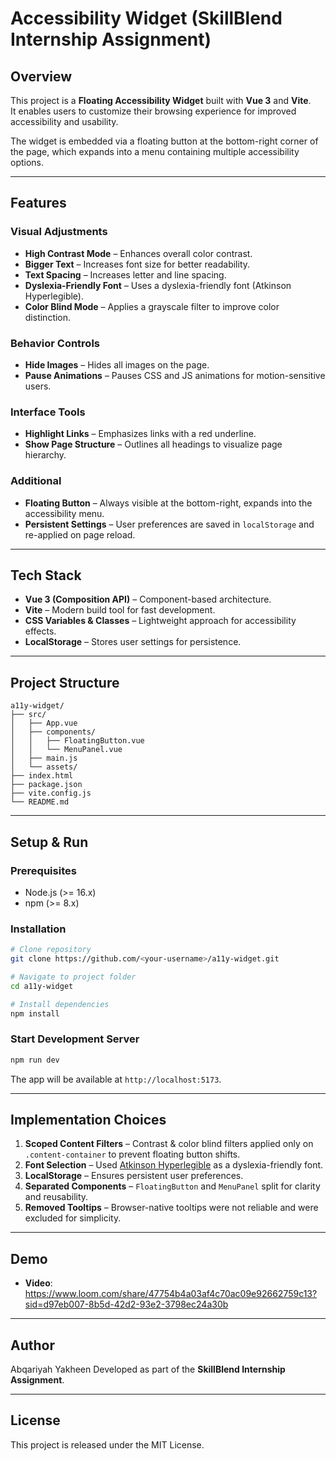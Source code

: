 
# Accessibility Widget (SkillBlend Internship Assignment)

## Overview
This project is a **Floating Accessibility Widget** built with **Vue 3** and **Vite**.  
It enables users to customize their browsing experience for improved accessibility and usability.  

The widget is embedded via a floating button at the bottom-right corner of the page, which expands into a menu containing multiple accessibility options.

---

## Features

### Visual Adjustments
- **High Contrast Mode** – Enhances overall color contrast.
- **Bigger Text** – Increases font size for better readability.
- **Text Spacing** – Increases letter and line spacing.
- **Dyslexia-Friendly Font** – Uses a dyslexia-friendly font (Atkinson Hyperlegible).
- **Color Blind Mode** – Applies a grayscale filter to improve color distinction.

### Behavior Controls
- **Hide Images** – Hides all images on the page.
- **Pause Animations** – Pauses CSS and JS animations for motion-sensitive users.

### Interface Tools
- **Highlight Links** – Emphasizes links with a red underline.
- **Show Page Structure** – Outlines all headings to visualize page hierarchy.

### Additional
- **Floating Button** – Always visible at the bottom-right, expands into the accessibility menu.
- **Persistent Settings** – User preferences are saved in `localStorage` and re-applied on page reload.

---

## Tech Stack
- **Vue 3 (Composition API)** – Component-based architecture.
- **Vite** – Modern build tool for fast development.
- **CSS Variables & Classes** – Lightweight approach for accessibility effects.
- **LocalStorage** – Stores user settings for persistence.

---

## Project Structure
```
a11y-widget/
├── src/
│   ├── App.vue
│   ├── components/
│   │   ├── FloatingButton.vue
│   │   └── MenuPanel.vue
│   ├── main.js
│   └── assets/
├── index.html
├── package.json
├── vite.config.js
└── README.md
```

---

## Setup & Run

### Prerequisites
- Node.js (>= 16.x)
- npm (>= 8.x)

### Installation
```bash
# Clone repository
git clone https://github.com/<your-username>/a11y-widget.git

# Navigate to project folder
cd a11y-widget

# Install dependencies
npm install
```

### Start Development Server
```bash
npm run dev
```
The app will be available at `http://localhost:5173`.

---

## Implementation Choices
1. **Scoped Content Filters** – Contrast & color blind filters applied only on `.content-container` to prevent floating button shifts.
2. **Font Selection** – Used [Atkinson Hyperlegible](https://brailleinstitute.org/freefont) as a dyslexia-friendly font.
3. **LocalStorage** – Ensures persistent user preferences.
4. **Separated Components** – `FloatingButton` and `MenuPanel` split for clarity and reusability.
5. **Removed Tooltips** – Browser-native tooltips were not reliable and were excluded for simplicity.

---


## Demo
- **Video**: https://www.loom.com/share/47754b4a03af4c70ac09e92662759c13?sid=d97eb007-8b5d-42d2-93e2-3798ec24a30b 

---

## Author
Abqariyah Yakheen
Developed as part of the **SkillBlend Internship Assignment**.

---

## License
This project is released under the MIT License.
